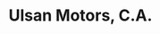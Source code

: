 ---
title: "Ulsan Motors, C.A."
url: /ciudad-guayana-puerto-ordaz/ulsan-motors-c-a/
shop: Autowerkstatt
---